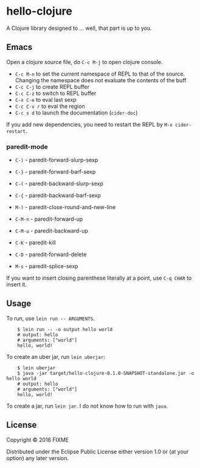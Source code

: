 # hello-clojure

A Clojure library designed to ... well, that part is up to you.

## Emacs

Open a clojure source file, do `C-c M-j` to open clojure console.

* `C-c M-n` to set the current namespace of REPL to that of the source.  Changing the namespace does not evaluate the contents of the buff
* `C-c C-j` to create REPL buffer
* `C-c C-z` to switch to REPL buffer
* `C-x C-e` to eval last sexp
* `C-c C-v r` to eval the region
* `C-c s d` to launch the documentation (`cider-doc`)

If you add new dependencies, you need to restart the REPL by `M-x cider-restart`.

### paredit-mode

* `C-)` - paredit-forward-slurp-sexp
* `C-}` - paredit-forward-barf-sexp
* `C-(` - paredit-backward-slurp-sexp
* `C-{` - paredit-backward-barf-sexp
* `M-)` - paredit-close-round-and-new-line
* `C-M-n` - paredit-forward-up
* `C-M-u` - paredit-backward-up

* `C-K` - paredit-kill
* `C-D` - paredit-forward-delete
* `M-s` - paredit-splice-sexp

If you want to insert closing parenthese literally at a point, use `C-q CHAR` to insert it.

## Usage

To run, use `lein run -- ARGUMENTS`.

        $ lein run -- -o output hello world
        # output: hello
        # arguments: ["world"]
        hello, world!

To create an uber jar, run `lein uberjar`:

        $ lein uberjar
        $ java -jar target/hello-clojure-0.1.0-SNAPSHOT-standalone.jar -o hello world
        # output: hello
        # arguments: ["world"]
        hello, world!

To create a jar, run `lein jar`.  I do not know how to run with `java`.

## License

Copyright © 2016 FIXME

Distributed under the Eclipse Public License either version 1.0 or (at
your option) any later version.
